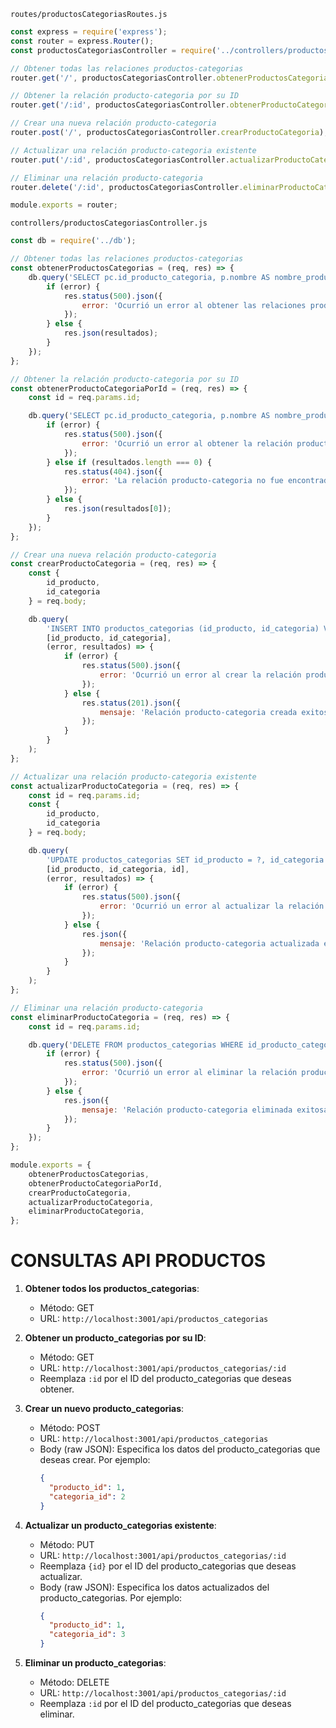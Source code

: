 `routes/productosCategoriasRoutes.js`
```js
const express = require('express');
const router = express.Router();
const productosCategoriasController = require('../controllers/productosCategoriasController');

// Obtener todas las relaciones productos-categorias
router.get('/', productosCategoriasController.obtenerProductosCategorias);

// Obtener la relación producto-categoria por su ID
router.get('/:id', productosCategoriasController.obtenerProductoCategoriaPorId);

// Crear una nueva relación producto-categoria
router.post('/', productosCategoriasController.crearProductoCategoria);

// Actualizar una relación producto-categoria existente
router.put('/:id', productosCategoriasController.actualizarProductoCategoria);

// Eliminar una relación producto-categoria
router.delete('/:id', productosCategoriasController.eliminarProductoCategoria);

module.exports = router;
```

`controllers/productosCategoriasController.js`
```js
const db = require('../db');

// Obtener todas las relaciones productos-categorias
const obtenerProductosCategorias = (req, res) => {
	db.query('SELECT pc.id_producto_categoria, p.nombre AS nombre_producto, c.nombre AS nombre_categoria FROM productos_categorias pc INNER JOIN productos p ON pc.id_producto = p.id_producto INNER JOIN categorias c ON pc.id_categoria = c.id_categoria', (error, resultados) => {
		if (error) {
			res.status(500).json({
				error: 'Ocurrió un error al obtener las relaciones productos-categorias'
			});
		} else {
			res.json(resultados);
		}
	});
};

// Obtener la relación producto-categoria por su ID
const obtenerProductoCategoriaPorId = (req, res) => {
	const id = req.params.id;

	db.query('SELECT pc.id_producto_categoria, p.nombre AS nombre_producto, c.nombre AS nombre_categoria FROM productos_categorias pc INNER JOIN productos p ON pc.id_producto = p.id_producto INNER JOIN categorias c ON pc.id_categoria = c.id_categoria WHERE pc.id_producto_categoria = ?', [id], (error, resultados) => {
		if (error) {
			res.status(500).json({
				error: 'Ocurrió un error al obtener la relación producto-categoria'
			});
		} else if (resultados.length === 0) {
			res.status(404).json({
				error: 'La relación producto-categoria no fue encontrada'
			});
		} else {
			res.json(resultados[0]);
		}
	});
};

// Crear una nueva relación producto-categoria
const crearProductoCategoria = (req, res) => {
	const {
		id_producto,
		id_categoria
	} = req.body;

	db.query(
		'INSERT INTO productos_categorias (id_producto, id_categoria) VALUES (?, ?)',
		[id_producto, id_categoria],
		(error, resultados) => {
			if (error) {
				res.status(500).json({
					error: 'Ocurrió un error al crear la relación producto-categoria'
				});
			} else {
				res.status(201).json({
					mensaje: 'Relación producto-categoria creada exitosamente'
				});
			}
		}
	);
};

// Actualizar una relación producto-categoria existente
const actualizarProductoCategoria = (req, res) => {
	const id = req.params.id;
	const {
		id_producto,
		id_categoria
	} = req.body;

	db.query(
		'UPDATE productos_categorias SET id_producto = ?, id_categoria = ? WHERE id_producto_categoria = ?',
		[id_producto, id_categoria, id],
		(error, resultados) => {
			if (error) {
				res.status(500).json({
					error: 'Ocurrió un error al actualizar la relación producto-categoria'
				});
			} else {
				res.json({
					mensaje: 'Relación producto-categoria actualizada exitosamente'
				});
			}
		}
	);
};

// Eliminar una relación producto-categoria
const eliminarProductoCategoria = (req, res) => {
	const id = req.params.id;

	db.query('DELETE FROM productos_categorias WHERE id_producto_categoria = ?', [id], (error, resultados) => {
		if (error) {
			res.status(500).json({
				error: 'Ocurrió un error al eliminar la relación producto-categoria'
			});
		} else {
			res.json({
				mensaje: 'Relación producto-categoria eliminada exitosamente'
			});
		}
	});
};

module.exports = {
	obtenerProductosCategorias,
	obtenerProductoCategoriaPorId,
	crearProductoCategoria,
	actualizarProductoCategoria,
	eliminarProductoCategoria,
};
```

# CONSULTAS API PRODUCTOS

1. **Obtener todos los productos_categorias**:
   - Método: GET
   - URL: `http://localhost:3001/api/productos_categorias`

2. **Obtener un producto_categorias por su ID**:
   - Método: GET
   - URL: `http://localhost:3001/api/productos_categorias/:id`
   - Reemplaza `:id` por el ID del producto_categorias que deseas obtener.

3. **Crear un nuevo producto_categorias**:
   - Método: POST
   - URL: `http://localhost:3001/api/productos_categorias`
   - Body (raw JSON): Especifica los datos del producto_categorias que deseas crear. Por ejemplo:
     ```json
     {
       "producto_id": 1,
       "categoria_id": 2
     }
     ```

4. **Actualizar un producto_categorias existente**:
   - Método: PUT
   - URL: `http://localhost:3001/api/productos_categorias/:id`
   - Reemplaza `{id}` por el ID del producto_categorias que deseas actualizar.
   - Body (raw JSON): Especifica los datos actualizados del producto_categorias. Por ejemplo:
     ```json
     {
       "producto_id": 1,
       "categoria_id": 3
     }
     ```

5. **Eliminar un producto_categorias**:
   - Método: DELETE
   - URL: `http://localhost:3001/api/productos_categorias/:id`
   - Reemplaza `:id` por el ID del producto_categorias que deseas eliminar.
